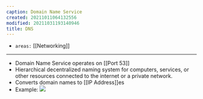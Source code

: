 ```yaml
---
caption: Domain Name Service
created: 20211011064132556
modified: 20211031193140946
title: DNS
---
```


- `areas:` [[Networking]]

---

- Domain Name Service operates on [[Port 53]]
- Hierarchical decentralized naming system for computers, services, or other resources connected to the internet or a private network.
- Converts domain names to [[IP Address]]es
- Example: ![](https://raw.githubusercontent.com/zubayrrr/twiki/main/bin/image.ycysv84ze08.png)
